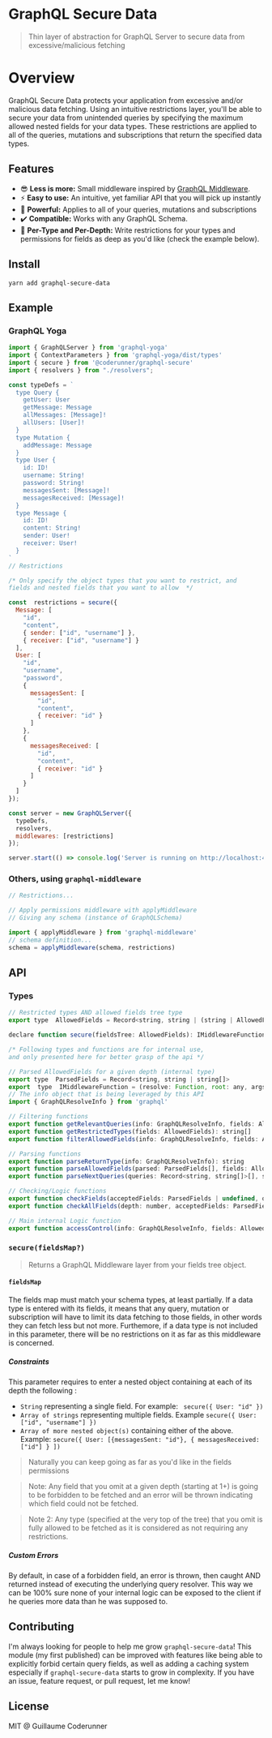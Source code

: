 # GraphQL Secure Data
> Thin layer of abstraction for GraphQL Server to secure data from excessive/malicious fetching


# Overview

GraphQL Secure Data protects your application from excessive and/or malicious data fetching. Using an intuitive restrictions layer, you'll be able to secure your data from unintended queries by specifying the maximum allowed nested fields for your data types. These restrictions are applied to all of the  queries, mutations and subscriptions that return the specified data types.

## Features

-   😎  **Less is more:**  Small middleware inspired by  [GraphQL Middleware](https://github.com/prismagraphql/graphql-middleware).
-   ⚡  **Easy to use:**  An intuitive, yet familiar API that you will pick up instantly
-   💪  **Powerful:**  Applies to all of your queries, mutations and subscriptions
-   ✔️  **Compatible:**  Works with any GraphQL Schema.
-   🎯  **Per-Type and Per-Depth:**  Write restrictions for your types and permissions for fields as deep as you'd like (check the example below).

## Install

```
yarn add graphql-secure-data
```

## Example
### GraphQL Yoga

```javascript
import { GraphQLServer } from 'graphql-yoga'
import { ContextParameters } from 'graphql-yoga/dist/types'
import { secure } from '@coderunner/graphql-secure'
import { resolvers } from "./resolvers";

const typeDefs = `
  type Query {
    getUser: User
    getMessage: Message
    allMessages: [Message]!
    allUsers: [User]!
  }
  type Mutation {
    addMessage: Message
  }
  type User {
    id: ID!
    username: String!
    password: String!
    messagesSent: [Message]!
    messagesReceived: [Message]!
  }
  type Message {
    id: ID!
    content: String!
    sender: User!
    receiver: User!
  }
`
// Restrictions

/* Only specify the object types that you want to restrict, and
fields and nested fields that you want to allow  */

const  restrictions = secure({
  Message: [
    "id",
    "content",
    { sender: ["id", "username"] },
    { receiver: ["id", "username"] }
  ],
  User: [
    "id",
    "username",
    "password",
    {
      messagesSent: [
        "id",
        "content",
        { receiver: "id" }
      ]
    },
    {
      messagesReceived: [
        "id",
        "content",
        { receiver: "id" }
      ]
    }
  ]
});

const server = new GraphQLServer({
  typeDefs,
  resolvers,
  middlewares: [restrictions]
});

server.start(() => console.log('Server is running on http://localhost:4000'));
```

### Others, using  `graphql-middleware`
```javascript
// Restrictions...

// Apply permissions middleware with applyMiddleware
// Giving any schema (instance of GraphQLSchema)

import { applyMiddleware } from 'graphql-middleware'
// schema definition...
schema = applyMiddleware(schema, restrictions)
```

## API

### Types

```javascript
// Restricted types AND allowed fields tree type
export type  AllowedFields = Record<string, string | (string | AllowedFields)[]>

declare function secure(fieldsTree: AllowedFields): IMiddlewareFunction

/* Following types and functions are for internal use,
and only presented here for better grasp of the api */

// Parsed AllowedFields for a given depth (internal type)
export type  ParsedFields = Record<string, string | string[]>
export  type  IMiddlewareFunction = (resolve: Function, root: any, args: any, ctx: any, info: GraphQLResolveInfo) => Promise<any> | QueryValidationError
// The info object that is being leveraged by this API
import { GraphQLResolveInfo } from 'graphql'

// Filtering functions
export function getRelevantQueries(info: GraphQLResolveInfo, fields: AllowedFields): Record<string, SelectionNode[]>[]
export function getRestrictedTypes(fields: AllowedFields): string[]
export function filterAllowedFields(info: GraphQLResolveInfo, fields: AllowedFields): AllowedFields

// Parsing functions
export function parseReturnType(info: GraphQLResolveInfo): string
export function parseAllowedFields(parsed: ParsedFields[], fields: AllowedFields): ParsedFields[]
export function parseNextQueries(queries: Record<string, string[]>[], selections: Record<string, SelectionNode[]>): Record<string, string[]>[]

// Checking/Logic functions
export function checkFields(acceptedFields: ParsedFields | undefined, queryFields: Record<string, string[]>): [boolean, string[]]
export function checkAllFields(depth: number, acceptedFields: ParsedFields[], queryFields: Record<string, string[]>[]): [boolean, string[], number]

// Main internal Logic function
export function accessControl(info: GraphQLResolveInfo, fields: AllowedFields): boolean


```
### `secure(fieldsMap?)`

> Returns a GraphQL Middleware layer from your fields tree object.

#### `fieldsMap`

The fields map must match your schema types, at least partially.
If a data type is entered with its fields, it means that any query, mutation or
subscription will have to limit its data fetching to those fields, in other words they can fetch less but not more. Furthemore, if a data type is not included
in this parameter, there will be no restrictions on it as far as this middleware
is concerned.

##### Constraints
This parameter requires to enter a nested object containing at each of its depth the
following :
-   `String` representing a single field.  For example:   ` secure({ User: "id" })`
-   `Array of strings` representing multiple fields.
    Example `secure({ User: ["id", "username"] })`
- `Array of more nested object(s)` containing either of the above.  Example:
  `secure({ User: [{messagesSent: "id"}, { messagesReceived: ["id"] } ])`



>  Naturally you can keep going as far as you'd like in the fields
>  permissions

>  Note: Any field that you omit at a given depth (starting at 1+) is going to
>  be  forbidden to be fetched and an error will be thrown indicating which
>  field could not be fetched.

> Note 2: Any type (specified at the very top of the tree) that you omit is
> fully allowed to be fetched as it is considered as not requiring any
> restrictions.

##### Custom Errors
By default, in case of a forbidden field, an error is thrown, then caught AND
returned instead of executing the underlying query resolver. This way we can be 100% sure none of your internal logic can be exposed to the client if he
queries more data than he was supposed to.

## Contributing

I'm always looking for people to help me grow  `graphql-secure-data`!
This module (my first published) can be improved with features like being able
to explicitly forbid certain query fields, as well as adding a caching system
especially if `graphql-secure-data` starts to grow in complexity.
If you have an issue, feature request, or pull request, let me know!

## License

MIT @ Guillaume Coderunner
